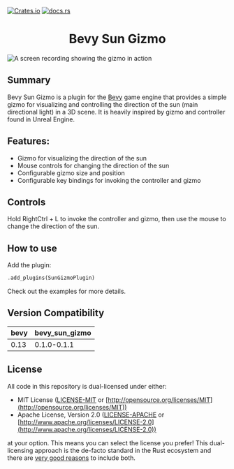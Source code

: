 [![Crates.io](https://img.shields.io/crates/v/bevy_sun_gizmo)](https://crates.io/crates/bevy_sun_gizmo)
[![docs.rs](https://docs.rs/bevy_sun_gizmo/badge.svg)](https://docs.rs/bevy_sun_gizmo)

<div style="text-align: center">
  <h1>Bevy Sun Gizmo</h1>
</div>

![A screen recording showing the gizmo in action](https://github.com/davidasberg/bevy_sun_gizmo/assets/47108520/f609f647-d06f-44fa-8ef6-8b7e1d4530ee)

## Summary

Bevy Sun Gizmo is a plugin for the [Bevy](https://bevyengine.org) game engine that provides a simple gizmo for visualizing and controlling the direction of the sun (main directional light) in a 3D scene. It is heavily inspired by gizmo and controller found in Unreal Engine. 

## Features:

- Gizmo for visualizing the direction of the sun
- Mouse controls for changing the direction of the sun
- Configurable gizmo size and position
- Configurable key bindings for invoking the controller and gizmo

## Controls

Hold RightCtrl + L to invoke the controller and gizmo, then use the mouse to change the direction of the sun.

## How to use

Add the plugin:

```rust ignore
.add_plugins(SunGizmoPlugin)
```

Check out the examples for more details.

## Version Compatibility

| bevy | bevy_sun_gizmo |
|------|----------------------|
| 0.13 | 0.1.0-0.1.1          |

## License

All code in this repository is dual-licensed under either:

* MIT License ([LICENSE-MIT](LICENSE-MIT) or [http://opensource.org/licenses/MIT](http://opensource.org/licenses/MIT))
* Apache License, Version 2.0 ([LICENSE-APACHE](LICENSE-APACHE)
  or [http://www.apache.org/licenses/LICENSE-2.0](http://www.apache.org/licenses/LICENSE-2.0))

at your option.
This means you can select the license you prefer!
This dual-licensing approach is the de-facto standard in the Rust ecosystem and there
are [very good reasons](https://github.com/bevyengine/bevy/issues/2373) to include both.
